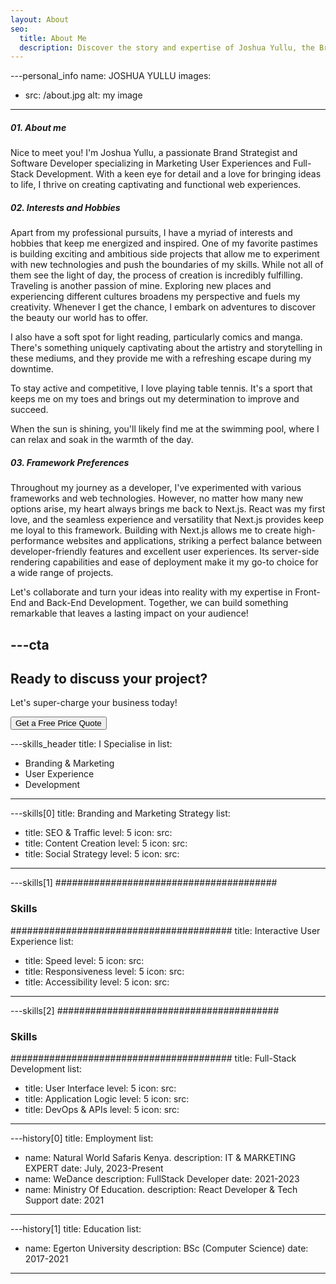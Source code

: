 ```yaml
---
layout: About
seo:
  title: About Me
  description: Discover the story and expertise of Joshua Yullu, the Brand Strategist and Software Developer passionate about helping businesses succeed and creating impactful web experiences.
---
```


---personal_info
name: JOSHUA YULLU
images:

- src: /about.jpg
  alt: my image

---

##### <span>01.</span> About me

Nice to meet you! I'm Joshua Yullu, a passionate Brand Strategist and Software Developer specializing in Marketing User Experiences and Full-Stack Development. With a keen eye for detail and a love for bringing ideas to life, I thrive on creating captivating and functional web experiences.

##### <span>02.</span> Interests and Hobbies

Apart from my professional pursuits, I have a myriad of interests and hobbies that keep me energized and inspired. One of my favorite pastimes is building exciting and ambitious side projects that allow me to experiment with new technologies and push the boundaries of my skills. While not all of them see the light of day, the process of creation is incredibly fulfilling.
Traveling is another passion of mine. Exploring new places and experiencing different cultures broadens my perspective and fuels my creativity. Whenever I get the chance, I embark on adventures to discover the beauty our world has to offer.

I also have a soft spot for light reading, particularly comics and manga. There's something uniquely captivating about the artistry and storytelling in these mediums, and they provide me with a refreshing escape during my downtime.

To stay active and competitive, I love playing table tennis. It's a sport that keeps me on my toes and brings out my determination to improve and succeed.

When the sun is shining, you'll likely find me at the swimming pool, where I can relax and soak in the warmth of the day.

##### <span>03.</span> Framework Preferences

Throughout my journey as a developer, I've experimented with various frameworks and web technologies. However, no matter how many new options arise, my heart always brings me back to Next.js. React was my first love, and the seamless experience and versatility that Next.js provides keep me loyal to this framework.
Building with Next.js allows me to create high-performance websites and applications, striking a perfect balance between developer-friendly features and excellent user experiences. Its server-side rendering capabilities and ease of deployment make it my go-to choice for a wide range of projects.

Let's collaborate and turn your ideas into reality with my expertise in Front-End and Back-End Development. Together, we can build something remarkable that leaves a lasting impact on your audience!

## ---cta

## Ready to discuss your project?

Let's super-charge your business today!

<Button href="/contact">
  Get a Free Price Quote
</Button>

---skills_header
title: I Specialise in
list:

- Branding & Marketing
- User Experience
- Development

---

---skills[0]
title: Branding and Marketing Strategy
list:

- title: SEO & Traffic
  level: 5
  icon:
  src:
- title: Content Creation
  level: 5
  icon:
  src:
- title: Social Strategy
  level: 5
  icon:
  src:

---

---skills[1]
########################################

### Skills

########################################
title: Interactive User Experience
list:

- title: Speed
  level: 5
  icon:
  src:
- title: Responsiveness
  level: 5
  icon:
  src:
- title: Accessibility
  level: 5
  icon:
  src:

---

---skills[2]
########################################

### Skills

########################################
title: Full-Stack Development
list:

- title: User Interface
  level: 5
  icon:
  src:
- title: Application Logic
  level: 5
  icon:
  src:
- title: DevOps & APIs
  level: 5
  icon:
  src:

---

---history[0]
title: Employment
list:

- name: Natural World Safaris Kenya.
  description: IT & MARKETING EXPERT
  date: July, 2023-Present
- name: WeDance
  description: FullStack Developer
  date: 2021-2023
- name: Ministry Of Education.
  description: React Developer & Tech Support
  date: 2021

---

---history[1]
title: Education
list:

- name: Egerton University
  description: BSc (Computer Science)
  date: 2017-2021

---
